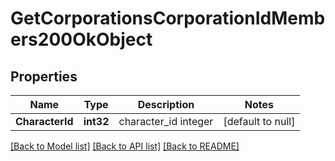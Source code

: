 # GetCorporationsCorporationIdMembers200OkObject

## Properties
Name | Type | Description | Notes
------------ | ------------- | ------------- | -------------
**CharacterId** | **int32** | character_id integer | [default to null]

[[Back to Model list]](../README.md#documentation-for-models) [[Back to API list]](../README.md#documentation-for-api-endpoints) [[Back to README]](../README.md)


